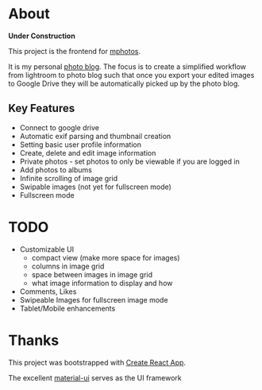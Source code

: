 # About

**Under Construction**

This project is the frontend for [mphotos](https://www.github.com/msvens/photos).

It is my personal [photo blog](https://www.mellowtech.org). The focus is to create
a simplified workflow from lightroom to photo blog such that once you export
your edited images to Google Drive they will be automatically picked up by the
photo blog.

## Key Features

- Connect to google drive
- Automatic exif parsing and thumbnail creation
- Setting basic user profile information
- Create, delete and edit image information
- Private photos - set photos to only be viewable if you are logged in
- Add photos to albums
- Infinite scrolling of image grid
- Swipable images (not yet for fullscreen mode)
- Fullscreen mode


# TODO
- Customizable UI
    - compact view (make more space for images)
    - columns in image grid
    - space between images in image grid
    - what image information to display and how
- Comments, Likes
- Swipeable Images for fullscreen image mode
- Tablet/Mobile enhancements

# Thanks

This project was bootstrapped with [Create React App](https://github.com/facebook/create-react-app).

The excellent [material-ui](https://material-ui.com/) serves as the UI framework
